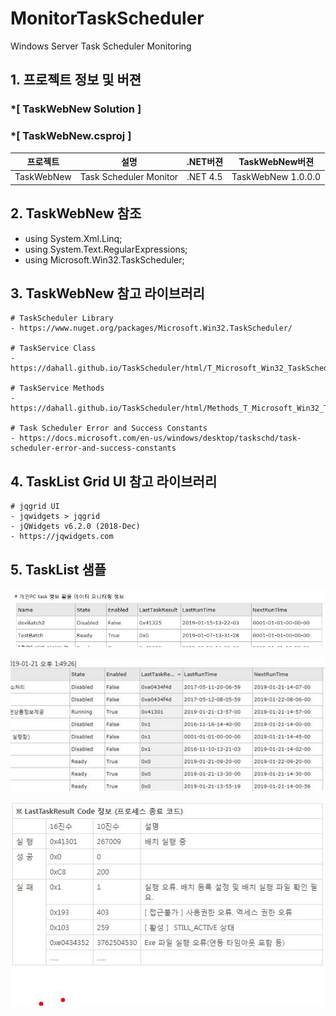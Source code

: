 # MonitorTaskScheduler
Windows Server Task Scheduler Monitoring

## 1. 프로젝트 정보 및 버젼

### *[ TaskWebNew Solution ]	
### *[ TaskWebNew.csproj ]	

| 프로젝트 | 설명 | .NET버젼 | TaskWebNew버젼 |
| -------- | -------- | -------- | -------- |
| TaskWebNew | Task Scheduler Monitor	| .NET 4.5	| TaskWebNew 1.0.0.0 |


## 2. TaskWebNew 참조
- using System.Xml.Linq;
- using System.Text.RegularExpressions;
- using Microsoft.Win32.TaskScheduler;


## 3. TaskWebNew 참고 라이브러리
```
# TaskScheduler Library
- https://www.nuget.org/packages/Microsoft.Win32.TaskScheduler/

# TaskService Class
- https://dahall.github.io/TaskScheduler/html/T_Microsoft_Win32_TaskScheduler_TaskService.htm

# TaskService Methods
- https://dahall.github.io/TaskScheduler/html/Methods_T_Microsoft_Win32_TaskScheduler_TaskService.htm

# Task Scheduler Error and Success Constants
- https://docs.microsoft.com/en-us/windows/desktop/taskschd/task-scheduler-error-and-success-constants
```

## 4. TaskList Grid UI 참고 라이브러리
```
# jqgrid UI 
- jqwidgets > jqgrid
- jQWidgets v6.2.0 (2018-Dec)
- https://jqwidgets.com
```

## 5. TaskList 샘플 

![Monitor](./img/task2.JPG)

![Monitor](./img/task.JPG)

![Monitor](./img/task3.JPG)
